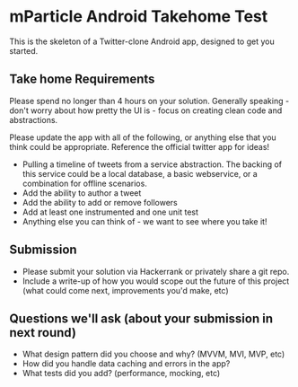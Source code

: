 # mParticle Android Takehome Test

This is the skeleton of a Twitter-clone Android app, designed to get you started. 


## Take home Requirements

Please spend no longer than 4 hours on your solution. Generally speaking - don't worry about how pretty the UI is - focus on creating clean code and abstractions.

Please update the app with all of the following, or anything else that you think could be appropriate. Reference the official twitter app for ideas!

- Pulling a timeline of tweets from a service abstraction. The backing of this service could be a local database, a basic webservice, or a combination for offline scenarios.
- Add the ability to author a tweet
- Add the ability to add or remove followers
- Add at least one instrumented and one unit test 
- Anything else you can think of - we want to see where you take it!

## Submission

- Please submit your solution via Hackerrank or privately share a git repo. 
- Include a write-up of how you would scope out the future of this project (what could come next, improvements you'd make, etc)

## Questions we'll ask (about your submission in next round)
- What design pattern did you choose and why? (MVVM, MVI, MVP, etc)
- How did you handle data caching and errors in the app?
- What tests did you add? (performance, mocking, etc)
